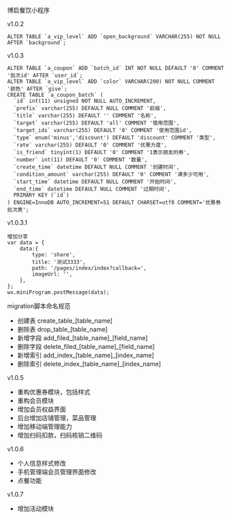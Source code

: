 ﻿博启餐饮小程序

v1.0.2
```
ALTER TABLE `a_vip_level` ADD `open_background` VARCHAR(255) NOT NULL AFTER `background`;
```

v1.0.3
```
ALTER TABLE `a_coupon` ADD `batch_id` INT NOT NULL DEFAULT '0' COMMENT '批次id' AFTER `user_id`;
ALTER TABLE `a_vip_level` ADD `color` VARCHAR(200) NOT NULL COMMENT '颜色' AFTER `give`;
CREATE TABLE `a_coupon_batch` (
  `id` int(11) unsigned NOT NULL AUTO_INCREMENT,
  `prefix` varchar(255) DEFAULT NULL COMMENT '前缀',
  `title` varchar(255) DEFAULT '' COMMENT '名称',
  `target` varchar(255) DEFAULT 'all' COMMENT '使用范围',
  `target_ids` varchar(255) DEFAULT '0' COMMENT '使用范围id',
  `type` enum('minus','discount') DEFAULT 'discount' COMMENT '类型',
  `rate` varchar(255) DEFAULT '0' COMMENT '优惠力度',
  `is_friend` tinyint(1) DEFAULT '0' COMMENT '1表示朋友的券',
  `number` int(11) DEFAULT '0' COMMENT '数量',
  `create_time` datetime DEFAULT NULL COMMENT '创建时间',
  `condition_amount` varchar(255) DEFAULT '0' COMMENT '满多少可用',
  `start_time` datetime DEFAULT NULL COMMENT '开始时间',
  `end_time` datetime DEFAULT NULL COMMENT '过期时间',
  PRIMARY KEY (`id`)
) ENGINE=InnoDB AUTO_INCREMENT=51 DEFAULT CHARSET=utf8 COMMENT='优惠券批次表';
```

v1.0.3.1
```
增加分享
var data = {
    data:{
        type: 'share',
        title: '测试3333',
        path: '/pages/index/index?callback=',
        imageUrl: '',
    },
};
wx.miniProgram.postMessage(data);
```

migration脚本命名规范
* 创建表 create_table_[table_name]
* 删除表 drop_table_[table_name]
* 新增字段 add_filed_[table_name]_[field_name]
* 删除字段 delete_filed_[table_name]_[field_name]
* 新增索引 add_index_[table_name]_[index_name]
* 删除索引 delete_index_[table_name]_[index_name]


v1.0.5
* 重构优惠券模块，包括样式
* 重构会员模块
* 增加会员权益界面
* 后台增加店铺管理，菜品管理
* 增加移动端管理能力
* 增加扫码扣款，扫码核销二维码


v1.0.6
* 个人信息样式修改
* 手机管理端会员管理界面修改
* 点餐功能

v1.0.7
* 增加活动模块